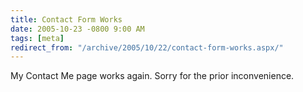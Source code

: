 ```yaml
---
title: Contact Form Works
date: 2005-10-23 -0800 9:00 AM
tags: [meta]
redirect_from: "/archive/2005/10/22/contact-form-works.aspx/"
---
```


My Contact Me page works again. Sorry for the prior inconvenience.

